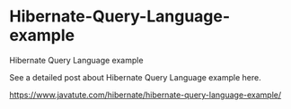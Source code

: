 # Hibernate-Query-Language-example
Hibernate Query Language example

See a detailed post about Hibernate Query Language example here.

https://www.javatute.com/hibernate/hibernate-query-language-example/




